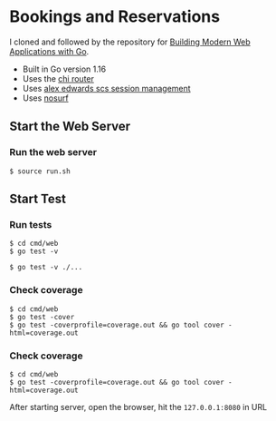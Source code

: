 # Bookings and Reservations

I cloned and followed by the repository for [Building Modern Web Applications with Go](https://www.udemy.com/course/building-modern-web-applications-with-go/?referralCode=0415FB906223F10C6800).


- Built in Go version 1.16
- Uses the [chi router](github.com/go-chi/chi)
- Uses [alex edwards scs session management](github.com/alexedwards/scs)
- Uses [nosurf](github.com/justinas/nosurf)

## Start the Web Server

### Run the web server
```
$ source run.sh
```

## Start Test

### Run tests
```
$ cd cmd/web
$ go test -v

$ go test -v ./...
```

### Check coverage
```
$ cd cmd/web
$ go test -cover
$ go test -coverprofile=coverage.out && go tool cover -html=coverage.out
```

### Check coverage
```
$ cd cmd/web
$ go test -coverprofile=coverage.out && go tool cover -html=coverage.out
```

After starting server, open the browser, hit the `127.0.0.1:8080` in URL